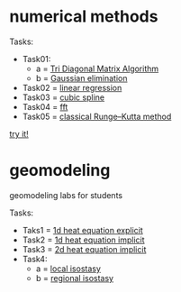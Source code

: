 
# numerical methods

Tasks:

* Task01:
  * a = [Tri Diagonal Matrix Algorithm](https://repl.it/@geomodeling/TDMAsolver)
  * b = [Gaussian elimination](https://repl.it/@geomodeling/GEsolver)
* Task02 = [linear regression](https://nbviewer.jupyter.org/github/Ubun1/geomodeling/blob/master/Task02/task02.ipynb)
* Task03 = [cubic spline](https://nbviewer.jupyter.org/github/Ubun1/geomodeling/blob/master/Task03/cubic_spline_plot.ipynb)
* Task04 = [fft](https://repl.it/@geomodeling/fft)
* Task05 = [classical Runge–Kutta method](https://repl.it/@geomodeling/rg4)

[try it!](https://try.jupyter.org/)

# geomodeling
geomodeling labs for students

Tasks:
* Taks1 = [1d heat equation explicit](https://trinket.io/python3/9c0cb0ae3f)
* Task2 = [1d heat equation implicit](https://trinket.io/python3/d90884ffca)
* Task3 = [2d heat equation implicit](https://trinket.io/python3/da800a519d)
* Task4: 
  * a = [local isostasy](https://trinket.io/python3/f0bfe6d5d3)
  * b = [regional isostasy](https://trinket.io/python3/43b14fc873)
